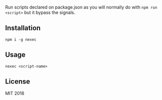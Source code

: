 Run scripts declared on package.json as you will normally do with `npm run <script>` but it bypass the signals.

## Installation

```
npm i -g nexec
```

## Usage

```
nexec <script-name>
```


## License

MIT 2018
